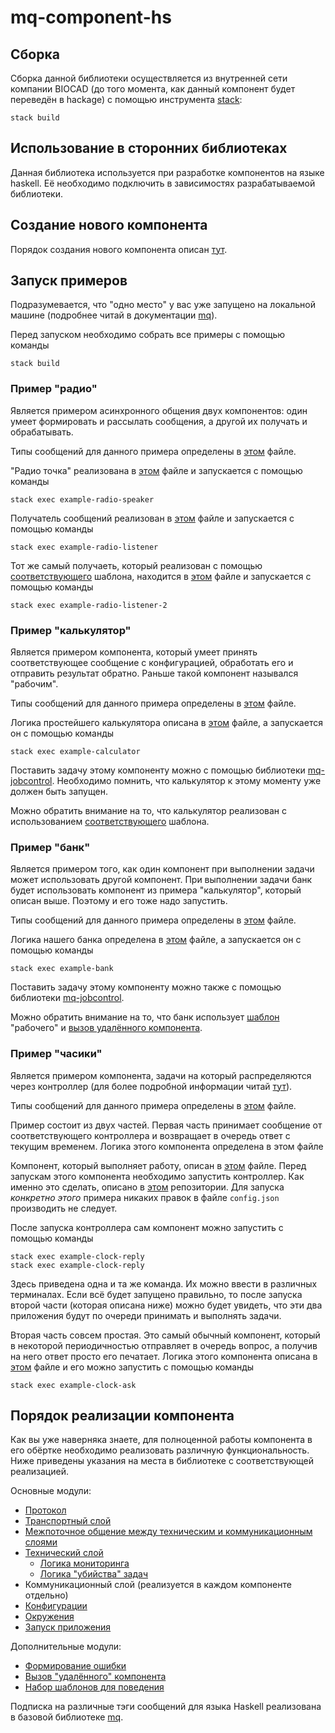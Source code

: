 # mq-component-hs

## Сборка

Сборка данной библиотеки осуществляется из внутренней сети компании BIOCAD (до того момента, как данный компонент будет переведён в hackage) с помощью инструмента [stack](https://www.haskellstack.org/):

```
stack build
```

## Использование в сторонних библиотеках

Данная библиотека используется при разработке компонентов на языке haskell.
Её необходимо подключить в зависимостях разрабатываемой библиотеки. 

## Создание нового компонента

Порядок создания нового компонента описан [тут](doc/Develop.md).

## Запуск примеров

Подразумевается, что "одно место" у вас уже запущено на локальной машине (подробнее читай в документации [mq](https://github.com/biocad/mq)).

Перед запуском необходимо собрать все примеры с помощью команды

```
stack build
```

### Пример "радио"

Является примером асинхронного общения двух компонентов: один умеет формировать и рассылать сообщения, а другой их получать и обрабатывать.

Типы сообщений для данного примера определены в [этом](app/ExampleRadioTypes.hs) файле. 

"Радио точка" реализована в [этом](app/ExampleRadioSpeaker.hs) файле и запускается с помощью команды

```
stack exec example-radio-speaker
```

Получатель сообщений реализован в [этом](app/ExampleRadioListener.hs) файле и запускается с помощью команды

```
stack exec example-radio-listener
```

Тот же самый получаеть, который реализован с помощью [соответствующего](src/System/MQ/Component/Extras/Template/Listener.hs) шаблона, находится в [этом](app/ExampleRadioListener2.hs) файле и запускается с помощью команды
```
stack exec example-radio-listener-2
```

### Пример "калькулятор"

Является примером компонента, который умеет принять соответствующее сообщение с конфигурацией, обработать его и отправить результат обратно.
Раньше такой компонент назывался "рабочим".

Типы сообщений для данного примера определены в [этом](app/ExampleCalculatorTypes.hs) файле.

Логика простейшего калькулятора описана в [этом](app/ExampleCalculator.hs) файле, а запускается он с помощью команды

```
stack exec example-calculator
```

Поставить задачу этому компоненту можно с помощью библиотеки [mq-jobcontrol](https://github.com/biocad/mq-jobcontrol).
Необходимо помнить, что калькулятор к этому моменту уже должен быть запущен.

Можно обратить внимание на то, что калькулятор реализован с использованием [соответствующего](src/System/MQ/Component/Extras/Template/Worker.hs) шаблона.

### Пример "банк"

Является примером того, как один компонент при выполнении задачи может использовать другой компонент.
При выполнении задачи банк будет использовать компонент из примера "калькулятор", который описан выше.
Поэтому и его тоже надо запустить.

Типы сообщений для данного примера определены в [этом](app/ExampleBankTypes.hs) файле.

Логика нашего банка определена в [этом](app/ExampleBank.hs) файле, а запускается он с помощью команды

```
stack exec example-bank
```

Поставить задачу этому компоненту можно также с помощью библиотеки [mq-jobcontrol](https://github.com/biocad/mq-jobcontrol).

Можно обратить внимание на то, что банк использует [шаблон](src/System/MQ/Component/Extras/Template/Worker.hs) "рабочего" и [вызов удалённого компонента](src/System/MQ/Component/Extras/Foreign.hs).

### Пример "часики"

Является примером компонента, задачи на который распределяются через контроллер (для более подробной информации читай [тут](https://github.com/biocad/mq/blob/master/doc/Controller.md)).

Типы сообщений для данного примера определены в [этом](app/ExampleClockTypes.hs) файле.

Пример состоит из двух частей.
Первая часть принимает сообщение от соответствующего контроллера и возвращает в очередь ответ с текущим временем.
Логика этого компонента определена в этом файле


Компонент, который выполняет работу, описан в [этом](app/ExampleClockReply.hs) файле.
Перед запускам этого компонента необходимо запустить контроллер.
Как именно это сделать, описано в [этом](https://github.com/biocad/mq-controller) репозитории.
Для запуска _конкретно этого_ примера никаких правок в файле `config.json` производить не следует.

После запуска контроллера сам компонент можно запустить с помощью команды 

```
stack exec example-clock-reply
stack exec example-clock-reply
```

Здесь приведена одна и та же команда.
Их можно ввести в различных терминалах.
Если всё будет запущено правильно, то после запуска второй части (которая описана ниже) можно будет увидеть, что эти два приложения будут по очереди принимать и выполнять задачи.

Вторая часть совсем простая.
Это самый обычный компонент, который в некоторой периодичностью отправляет в очередь вопрос, а получив на него ответ просто его печатает.
Логика этого компонента описана в [этом](app/ExampleClockAsk.hs) файле и его можно запустить с помощью команды

```
stack exec example-clock-ask
```

## Порядок реализации компонента

Как вы уже наверняка знаете, для полноценной работы компонента в его обёртке необходимо реализовать различную функциональность.
Ниже приведены указания на места в библиотеке с соответствующей реализацией.

Основные модули:
  * [Протокол](https://github.com/biocad/mq/tree/master/src/System/MQ/Protocol)
  * [Транспортный слой](src/System/MQ/Component/Internal/Transport.hs)
  * [Межпоточное общение между техническим и коммуникационным слоями](src/System/MQ/Component/Internal/Atomic)
  * [Технический слой](src/System/MQ/Component/Internal/Technical)
    * [Логика мониторинга](src/System/MQ/Component/Internal/Technical/Monitoring.hs)
    * [Логика "убийства" задач](src/System/MQ/Component/Internal/Technical/Kill.hs)
  * Коммуникационный слой (реализуется в каждом компоненте отдельно)
  * [Конфигурации](src/System/MQ/Component/Internal/Config.hs)
  * [Окружения](src/System/MQ/Component/Internal/Env.hs)
  * [Запуск приложения](src/System/MQ/Component/Internal/App.hs)
  
Дополнительные модули:
  * [Формирование ошибки](src/System/MQ/Component/Extras/Error.hs)
  * [Вызов "удалённого" компонента](src/System/MQ/Component/Extras/Foreign.hs)
  * [Набор шаблонов для поведения](src/System/MQ/Component/Extras/Template)
  
Подписка на различные тэги сообщений для языка Haskell реализована в базовой библиотеке [mq](https://github.com/biocad/mq). 

